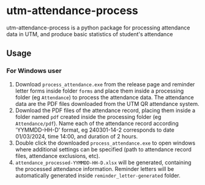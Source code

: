 # utm-attendance-process

utm-attendance-process is a python package for processing attendance data in 
UTM, and produce basic statistics of student's attendance

## Usage

### For Windows user

1. Download `process_attendance.exe` from the release page and reminder letter forms inside folder `forms` and place them inside a
processing folder (eg `Attendance`) to process the attendance data. The
attendance data are the PDF files downloaded from the UTM QR attendance
system.
1. Download the PDF files of the attendance record, placing them inside
a folder named `pdf` created inside the processing folder (eg
`Attendance/pdf`). Name each of the attendance record according 'YYMMDD-HH-D' format, eg 240301-14-2 corresponds to date 01/03/2024, time 14:00, and duration of 2 hours.
1. Double click the downloaded `process_attendance.exe` to open windows where additional settings can be specified (path to attendance record files, attendance exclusions, etc).
1. `attendance_processed-YYMMDD-HH-D.xlsx` will be generated, containing the
processed attendance information. Reminder letters will be automatically generated inside `reminder_letter-generated` folder.
